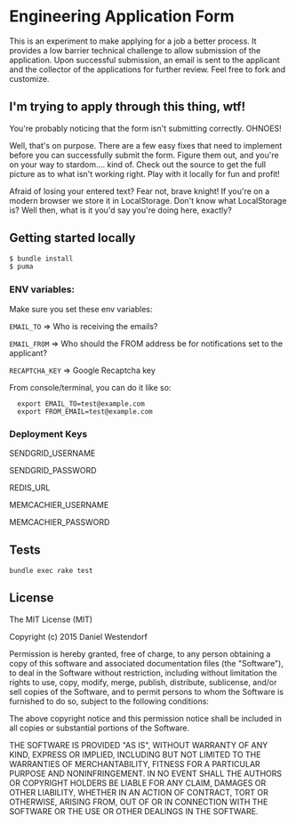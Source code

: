# Engineering Application Form
This is an experiment to make applying for a job a better process. It provides a low barrier technical challenge to allow submission of the application. Upon successful submission, an email is sent to the applicant and the collector of the applications for further review. Feel free to fork and customize.

## I'm trying to apply through this thing, wtf!
You're probably noticing that the form isn't submitting correctly. OHNOES!

Well, that's on purpose. There are a few easy fixes that need to implement before you can successfully submit the form. Figure them out, and you're on your way to stardom.... kind of. Check out the source to get the full picture as to what isn't working right. Play with it locally for fun and profit!

Afraid of losing your entered text? Fear not, brave knight! If you're on a modern browser we store it in LocalStorage. Don't know what LocalStorage is? Well then, what is it you'd say you're doing here, exactly?

## Getting started locally
```bash
$ bundle install
$ puma
```

### ENV variables:
Make sure you set these env variables:

`EMAIL_TO` => Who is receiving the emails?

`EMAIL_FROM` => Who should the FROM address be for notifications set to the applicant?

`RECAPTCHA_KEY` => Google Recaptcha key

From console/terminal, you can do it like so:

```
  export EMAIL_TO=test@example.com
  export FROM_EMAIL=test@example.com
```

### Deployment Keys
SENDGRID_USERNAME

SENDGRID_PASSWORD

REDIS_URL

MEMCACHIER_USERNAME

MEMCACHIER_PASSWORD

## Tests
`bundle exec rake test`

## License
The MIT License (MIT)

Copyright (c) 2015 Daniel Westendorf

Permission is hereby granted, free of charge, to any person obtaining a copy
of this software and associated documentation files (the "Software"), to deal
in the Software without restriction, including without limitation the rights
to use, copy, modify, merge, publish, distribute, sublicense, and/or sell
copies of the Software, and to permit persons to whom the Software is
furnished to do so, subject to the following conditions:

The above copyright notice and this permission notice shall be included in
all copies or substantial portions of the Software.

THE SOFTWARE IS PROVIDED "AS IS", WITHOUT WARRANTY OF ANY KIND, EXPRESS OR
IMPLIED, INCLUDING BUT NOT LIMITED TO THE WARRANTIES OF MERCHANTABILITY,
FITNESS FOR A PARTICULAR PURPOSE AND NONINFRINGEMENT. IN NO EVENT SHALL THE
AUTHORS OR COPYRIGHT HOLDERS BE LIABLE FOR ANY CLAIM, DAMAGES OR OTHER
LIABILITY, WHETHER IN AN ACTION OF CONTRACT, TORT OR OTHERWISE, ARISING FROM,
OUT OF OR IN CONNECTION WITH THE SOFTWARE OR THE USE OR OTHER DEALINGS IN
THE SOFTWARE.